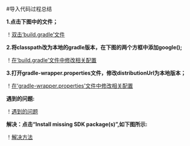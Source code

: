 #导入代码过程总结    

**1.点击下图中的文件；**   

！[双击‘build.gradle’文件](https://github.com/Tej-kk/2017118139_Android/blob/master/HelloWorld/images/图片1.png)   

**2.将classpath改为本地的gradle版本，在下图的两个方框中添加google();**   

！[在‘build.gradle’文件中修改相关配置](https://github.com/Tej-kk/2017118139_Android/blob/master/HelloWorld/images/图片2.png)   

**3.打开gradle-wrapper.properties文件，修改distributionUrl为本地版本；**   

！[在‘gradle-wrapper.properties’文件中修改相关配置](https://github.com/Tej-kk/2017118139_Android/blob/master/HelloWorld/images/图片3.png)   

**遇到的问题:**   

！[遇到的问题](https://github.com/Tej-kk/2017118139_Android/blob/master/HelloWorld/images/图片4.png)   

**解决：点击“Install missing SDK package(s)”,如下图所示:**   

！[解决方法](https://github.com/Tej-kk/2017118139_Android/blob/master/HelloWorld/images/图片5.png)



